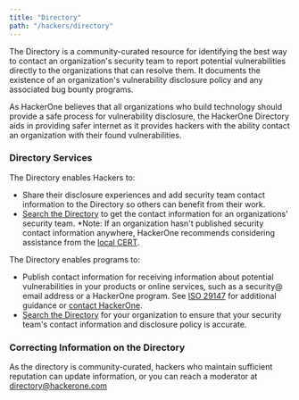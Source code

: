 ```yaml
---
title: "Directory"
path: "/hackers/directory"
---
```


The Directory is a community-curated resource for identifying the best way to contact an organization's security team to report potential vulnerabilities directly to the organizations that can resolve them. It documents the existence of an organization's vulnerability disclosure policy and any associated bug bounty programs. 

As HackerOne believes that all organizations who build technology should provide a safe process for vulnerability disclosure, the HackerOne Directory aids in providing safer internet as it provides hackers with the ability contact an organization with their found vulnerabilities. 

### Directory Services
The Directory enables Hackers to: 
* Share their disclosure experiences and add security team contact information to the Directory so others can benefit from their work.
* [Search the Directory](https://hackerone.com/directory) to get the contact information for an organizations' security team.
*Note: If an organization hasn't published security contact information anywhere, HackerOne recommends considering assistance from the [local CERT](https://www.first.org/members/teams/). 

The Directory enables programs to:
* Publish contact information for receiving information about potential vulnerabilities in your products or online services, such as a security@ email address or a HackerOne program. See [ISO 29147](http://www.iso.org/iso/catalogue_detail.htm?csnumber=45170) for additional guidance or [contact HackerOne](support@hackerone.com).
* [Search the Directory](https://hackerone.com/directory) for your organization to ensure that your security team's contact information and disclosure policy is accurate. 

### Correcting Information on the Directory
As the directory is community-curated, hackers who maintain sufficient reputation can update information, or you can reach a moderator at directory@hackerone.com
